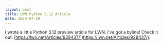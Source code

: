 ```yaml
---
layout: post
title: LWN Python 3.12 Article
date: 2023-04-20
---
```


I wrote a little Python 3.12 preview article for LWN. I've got a byline! Check it out: [https://lwn.net/Articles/928437/](https://lwn.net/Articles/928437/).
